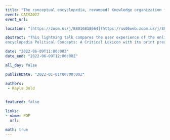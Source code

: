 ```yaml
---
title: "The conceptual encyclopedia, revamped? Knowledge organization for 21st c. political theory"
event: CAIS2022
event_url: 

location: "[https://zoom.us/j/88016818664](https://us06web.zoom.us/j/88016818664?wd=bWlEMk1oZ3FyWTVFNXZISUh4dlZJdz09)"

abstract: "This lightning talk compares the user experience of the online conceptual
encyclopedia Political Concepts: A Critical Lexicon with its print predecessor, Reinhart Koselleck’s Geschichtliche Grundbegriffe. It will initiate discussion of best practices for evaluating user experience of knowledge organization systems across different mediums (online versus print) so the final product can make sound recommendations for adapting 20th c. knowledge organization systems in political theory to 21st c., open access research environments."

date: "2022-06-09T11:00:00Z"
date_end: "2022-06-09T12:00:00Z"

all_day: false

publishDate: "2022-01-01T00:00:00Z"

authors:
 - Kayla Dold
 

featured: false

links:
- name: PDF
  url:

math: true
---
```


